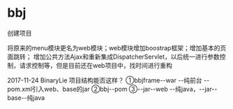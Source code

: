 # bbj
创建项目

将原来的menu模块更名为web模块；web模块增加boostrap框架；增加基本的页面跳转；
增加公共方法Ajax和重新集成DispatcherServlet，以后统一进行参数控制，请求控制等，但是目前还在web项目中，找时间进行重构

2017-11-24 BinaryLie
项目结构能否这样？
①bbjframe--war --纯前台   --pom.xml引入web、base的jar
②bbj--pom
③--jar--web --纯java，--jar--base--纯java


